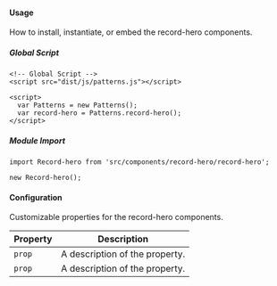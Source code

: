 #### Usage

How to install, instantiate, or embed the record-hero components.

##### Global Script

    <!-- Global Script -->
    <script src="dist/js/patterns.js"></script>

    <script>
      var Patterns = new Patterns();
      var record-hero = Patterns.record-hero();
    </script>

##### Module Import

    import Record-hero from 'src/components/record-hero/record-hero';

    new Record-hero();

#### Configuration

Customizable properties for the record-hero components.

Property | Description
---------|-
`prop`   | A description of the property.
`prop`   | A description of the property.
